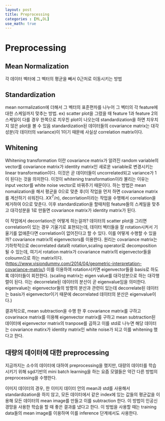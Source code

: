 ```yaml
---
layout: post
title: Preprocessing
categories : [ML,DL]
use_math: true
---
```

Preprocessing
================

Mean Normalization
----------------   
각 데이터 벡터에 그 벡터의 평균을 빼서 0근처로 이동시키는 방법

Standardization 
---------------
mean normalization에 더해서 그 벡터의 표준편차를 나누어 그 벡터의 각 feature에 대한 스케일까지 맞추는 방법.
ex) scatter plot을 그렸을 때 feature 1과 feature 2의 스케일이 다를 경우 한쪽으로 치우친 plot이 나오는데 standardization을 하면 치우치지 않은 plot을 볼 수 있음
standardization된 데이터들의 covariance matrix는 대각성분(각 데이터의 variance)이 1이기 때문에 사실상 correlation matrix이다.

Whitening
----------------
Whitening transformation 이란 covariance matrix가 알려진 random variable의 vector를 covariance matrix가 identity matrix인 새로운 variable로 변경시키는 linear transformation이다. 
이것은 곧 데이터들이 uncorrelated되고 variance가 1이 된다는 것을 의미한다.
이것이 whitening transformation이라 불리는 이유는 input vector를 white noise vector로 바꿔주기 때문이다.
하는 방법은 mean nomalization을 해서 평균을 0으로 맞춘 후(이 작업을 먼저 하면 covariance matrix를 계산하기 쉬워진다. $XX^{T} / n$),
decorrlation이라는 작업을 수행해서 correlation을 제거하여 0으로 맞춘다.
이후 standardization을 할때처럼 feature들의 스케일을 맞추고 대각성분을 1로 만들면 covariance matrix가 identity matrix가 된다.

이 작업에서 decorrlation은 어떻게 하는걸까?
데이터의 scatter plot을 그리면 correlation이 있는 경우 기울기로 표현되는데, 데이터 벡터들을 잘 rotation시켜서 기울기를 없애준다면 correlation이 없어진다고 할 수 있다. 
이를 어떻게 수행할 수 있을까? covariance matrix의 eigenvectors를 이용한다. 
원리는 covariance matrix는 기하학적으로 decorrelated data와 rotation,scaling operator로 decomposition될 수 있는데, 
여기서 rotation matrix가 covariance matrix의 eigenvector들을 coloumn으로 하는 matrix이다.(https://www.visiondummy.com/2014/04/geometric-interpretation-covariance-matrix/)
이를 이용하여 rotation시키면 eigenvector들을 basis로 하도록 데이터들이 회전한다. 
(scaling matrix는 eigen value를 대각성분으로 하는 대각행렬이 된다. 이는 decorrelate된 데이터의 분산이 곧 eigenvalue임을 의미한다. 
eigenvalue는 eigenvector들의 방향의 분산과 관련이 있는데 decorrelate된 데이터는 basis가 eigenvector이기 때문에 decorrelated 데이터의 분산은 eigenvalue이다.)

결과적으로, mean subtraction을 수행 한 후
covariance matrix를 구하고
covarinace matrix를 이용해 eigenvector matrix를 구하고
mean subtraction된 데이터에 eigenvector matrix의 tranpose를 곱하고
이를 std로 나누면 해당 데이터는 covariance matirx가 identity matrix인 white noise가 되고
이를 whitening 했다고 한다.


대량의 데이터에 대한 preprocessing
---
지금까지는 소수의 데이터에 대하여 preprocessing을 했지만, 대량의 데이터를 학습시키기 위해 sgd기반의 mini batch learning을 하는
요즘 모델들은 약간 다른 방법의 preprocessing을 수행한다.

이미지 데이터의 경우, 한 이미지 데이터 안의 mean과 std를 사용해서 standardization을 하지 않고, 
모든 데이터에서 같은 index에 있는 값들의 평균값을 이용해 모든 데이터의 mean image를 만들고 이를 subtraction 한다.
이 방법이 인공신경망을 사용한 학습을 할 때 좋은 결과를 냈다고 한다.
이 방법을 사용할 때는 training data들의 mean image를 이용하며 이를 inference 단계에서도 사용한다.